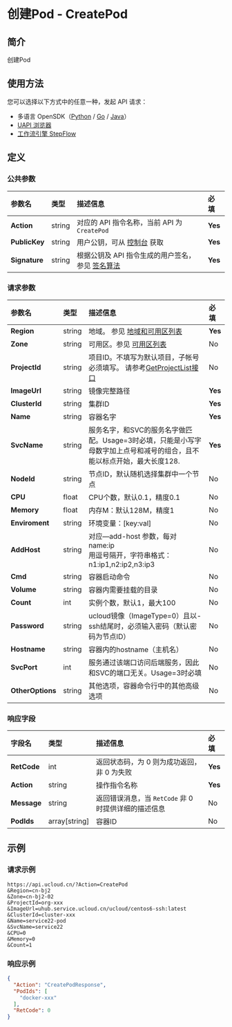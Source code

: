 # 创建Pod - CreatePod

## 简介

创建Pod





## 使用方法

您可以选择以下方式中的任意一种，发起 API 请求：
- 多语言 OpenSDK（[Python](https://github.com/ucloud/ucloud-sdk-python3) / [Go](https://github.com/ucloud/ucloud-sdk-go) / [Java](https://github.com/ucloud/ucloud-sdk-java)）
- [UAPI 浏览器](https://console.ucloud.cn/uapi/detail?id=CreatePod)
- [工作流引擎 StepFlow](https://console.ucloud.cn/stepflow/manage/)

## 定义

### 公共参数

| 参数名 | 类型 | 描述信息 | 必填 |
|:---|:---|:---|:---|
| **Action**     | string  | 对应的 API 指令名称，当前 API 为 `CreatePod`                        | **Yes** |
| **PublicKey**  | string  | 用户公钥，可从 [控制台](https://console.ucloud.cn/uapi/apikey) 获取                                             | **Yes** |
| **Signature**  | string  | 根据公钥及 API 指令生成的用户签名，参见 [签名算法](api/summary/signature.md)  | **Yes** |

### 请求参数

| 参数名 | 类型 | 描述信息 | 必填 |
|:---|:---|:---|:---|
| **Region** | string | 地域。 参见 [地域和可用区列表](api/summary/regionlist) |**Yes**|
| **Zone** | string | 可用区。参见 [可用区列表](api/summary/regionlist) |No|
| **ProjectId** | string | 项目ID。不填写为默认项目，子帐号必须填写。 请参考[GetProjectList接口](api/summary/get_project_list) |No|
| **ImageUrl** | string | 镜像完整路径 |**Yes**|
| **ClusterId** | string | 集群ID |**Yes**|
| **Name** | string | 容器名字 |**Yes**|
| **SvcName** | string | 服务名字，和SVC的服务名字做匹配。Usage=3时必填，只能是小写字母数字加上点号和减号的组合，且不能以标点开始，最大长度128. |**Yes**|
| **NodeId** | string | 节点ID，默认随机选择集群中一个节点 |No|
| **CPU** | float | CPU个数，默认0.1，精度0.1 |No|
| **Memory** | float | 内存M：默认128M，精度1 |No|
| **Enviroment** | string | 环境变量：[key:val] |No|
| **AddHost** | string | 对应—add-host 参数，每对name:ip<br />用逗号隔开，字符串格式：n1:ip1,n2:ip2,n3:ip3 |No|
| **Cmd** | string | 容器启动命令 |No|
| **Volume** | string | 容器内需要挂载的目录 |No|
| **Count** | int | 实例个数，默认1，最大100 |No|
| **Password** | string | ucloud镜像（ImageType=0）且以-ssh结尾时，必须输入密码（默认密码为节点ID） |No|
| **Hostname** | string | 容器内的hostname（主机名） |No|
| **SvcPort** | int | 服务通过该端口访问后端服务，因此和SVC的端口无关。Usage=3时必填 |No|
| **OtherOptions** | string | 其他选项，容器命令行中的其他高级选项 |No|

### 响应字段

| 字段名 | 类型 | 描述信息 | 必填 |
|:---|:---|:---|:---|
| **RetCode** | int | 返回状态码，为 0 则为成功返回，非 0 为失败 |**Yes**|
| **Action** | string | 操作指令名称 |**Yes**|
| **Message** | string | 返回错误消息，当 `RetCode` 非 0 时提供详细的描述信息 |No|
| **PodIds** | array[string] | 容器ID |No|




## 示例

### 请求示例
    
```
https://api.ucloud.cn/?Action=CreatePod
&Region=cn-bj2
&Zone=cn-bj2-02
&ProjectId=org-xxx
&ImageUrl=uhub.service.ucloud.cn/ucloud/centos6-ssh:latest
&ClusterId=cluster-xxx
&Name=service22-pod
&SvcName=service22
&CPU=0
&Memory=0
&Count=1
```

### 响应示例
    
```json
{
  "Action": "CreatePodResponse",
  "PodIds": [
    "docker-xxx"
  ],
  "RetCode": 0
}
```






